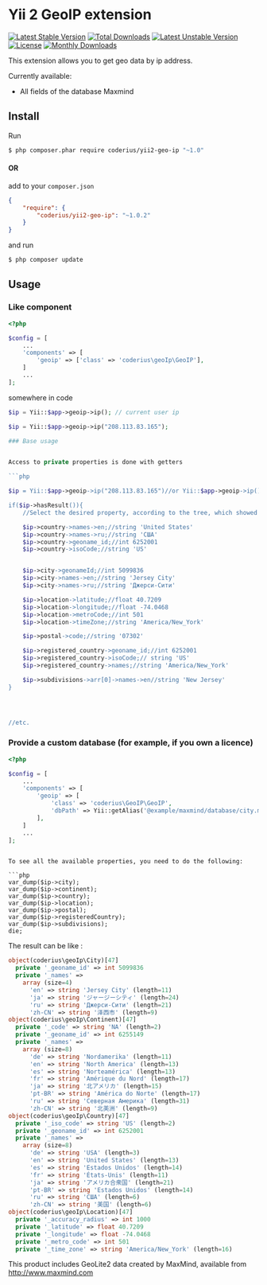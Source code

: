 Yii 2 GeoIP extension
=====================

[![Latest Stable Version](https://poser.pugx.org/coderius/yii2-geo-ip/v/stable)](https://packagist.org/packages/coderius/yii2-geo-ip)
[![Total Downloads](https://poser.pugx.org/coderius/yii2-geo-ip/downloads)](https://packagist.org/packages/coderius/yii2-geo-ip)
[![Latest Unstable Version](https://poser.pugx.org/coderius/yii2-geo-ip/v/unstable)](https://packagist.org/packages/coderius/yii2-geo-ip)
[![License](https://poser.pugx.org/coderius/yii2-geo-ip/license)](https://packagist.org/packages/coderius/yii2-geo-ip)
[![Monthly Downloads](https://poser.pugx.org/coderius/yii2-geo-ip/d/monthly)](https://packagist.org/packages/coderius/yii2-geo-ip)


This extension allows you to get geo data by ip address.

Currently available:

* All fields of the database Maxmind


## Install

Run

```bash
$ php composer.phar require coderius/yii2-geo-ip "~1.0"
```

#### OR 

add to your `composer.json`

```json
{
    "require": {
        "coderius/yii2-geo-ip": "~1.0.2"
    }
}
```

and run

```bash
$ php composer update
```


## Usage

### Like component

```php
<?php

$config = [
    ...
    'components' => [
        'geoip' => ['class' => 'coderius\geoIp\GeoIP'],
    ]
    ...
];
```

somewhere in code

```php
$ip = Yii::$app->geoip->ip(); // current user ip

$ip = Yii::$app->geoip->ip("208.113.83.165");

### Base usage


Access to private properties is done with getters

```php

$ip = Yii::$app->geoip->ip("208.113.83.165")//or Yii::$app->geoip->ip() for current user

if($ip->hasResult()){
    //Select the desired property, according to the tree, which showed

    $ip->country->names->en;//string 'United States'
    $ip->country->names->ru;//string 'США'
    $ip->country->geoname_id;//int 6252001
    $ip->country->isoCode;//string 'US'


    $ip->city->geonameId;//int 5099836
    $ip->city->names->en;//string 'Jersey City'
    $ip->city->names->ru;//string 'Джерси-Сити'

    $ip->location->latitude;//float 40.7209
    $ip->location->longitude;//float -74.0468
    $ip->location->metroCode;//int 501
    $ip->location->timeZone;//string 'America/New_York'

    $ip->postal->code;//string '07302'

    $ip->registered_country->geoname_id;//int 6252001
    $ip->registered_country->isoCode;// string 'US'
    $ip->registered_country->names;//string 'America/New_York'

    $ip->subdivisions->arr[0]->names->en//string 'New Jersey'      
}




//etc.
```

### Provide a custom database (for example, if you own a licence)

```php
<?php

$config = [
    ...
    'components' => [
        'geoip' => [
            'class' => 'coderius\GeoIP\GeoIP',
            'dbPath' => Yii::getAlias('@example/maxmind/database/city.mmdb')
        ],
    ]
    ...
];
```



```

To see all the available properties, you need to do the following:

```php
var_dump($ip->city);
var_dump($ip->continent);
var_dump($ip->country);
var_dump($ip->location);
var_dump($ip->postal);
var_dump($ip->registeredCountry);
var_dump($ip->subdivisions);
die;

```

The result can be like :

```php
object(coderius\geoIp\City)[47]
  private '_geoname_id' => int 5099836
  private '_names' => 
    array (size=4)
      'en' => string 'Jersey City' (length=11)
      'ja' => string 'ジャージーシティ' (length=24)
      'ru' => string 'Джерси-Сити' (length=21)
      'zh-CN' => string '泽西市' (length=9)
object(coderius\geoIp\Continent)[47]
  private '_code' => string 'NA' (length=2)
  private '_geoname_id' => int 6255149
  private '_names' => 
    array (size=8)
      'de' => string 'Nordamerika' (length=11)
      'en' => string 'North America' (length=13)
      'es' => string 'Norteamérica' (length=13)
      'fr' => string 'Amérique du Nord' (length=17)
      'ja' => string '北アメリカ' (length=15)
      'pt-BR' => string 'América do Norte' (length=17)
      'ru' => string 'Северная Америка' (length=31)
      'zh-CN' => string '北美洲' (length=9)
object(coderius\geoIp\Country)[47]
  private '_iso_code' => string 'US' (length=2)
  private '_geoname_id' => int 6252001
  private '_names' => 
    array (size=8)
      'de' => string 'USA' (length=3)
      'en' => string 'United States' (length=13)
      'es' => string 'Estados Unidos' (length=14)
      'fr' => string 'États-Unis' (length=11)
      'ja' => string 'アメリカ合衆国' (length=21)
      'pt-BR' => string 'Estados Unidos' (length=14)
      'ru' => string 'США' (length=6)
      'zh-CN' => string '美国' (length=6)
object(coderius\geoIp\Location)[47]
  private '_accuracy_radius' => int 1000
  private '_latitude' => float 40.7209
  private '_longitude' => float -74.0468
  private '_metro_code' => int 501
  private '_time_zone' => string 'America/New_York' (length=16)

```


This product includes GeoLite2 data created by MaxMind, available from http://www.maxmind.com
